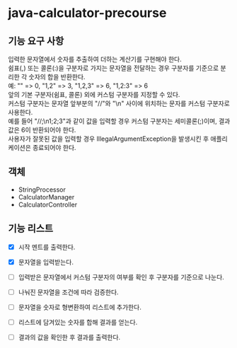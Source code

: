 # java-calculator-precourse

## 기능 요구 사항
입력한 문자열에서 숫자를 추출하여 더하는 계산기를 구현해야 한다.       
쉼표(,) 또는 콜론(:)을 구분자로 가지는 문자열을 전달하는 경우 구분자를 기준으로 분리한 각 숫자의 합을 반환한다.  
예: "" => 0, "1,2" => 3, "1,2,3" => 6, "1,2:3" => 6  
앞의 기본 구분자(쉼표, 콜론) 외에 커스텀 구분자를 지정할 수 있다.     
커스텀 구분자는 문자열 앞부분의 "//"와 "\n" 사이에 위치하는 문자를 커스텀 구분자로 사용한다.    
예를 들어 "//;\n1;2;3"과 같이 값을 입력할 경우 커스텀 구분자는 세미콜론(;)이며, 결과 값은 6이 반환되어야 한다.     
사용자가 잘못된 값을 입력할 경우 IllegalArgumentException을 발생시킨 후 애플리케이션은 종료되어야 한다.

## 객체
- StringProcessor
- CalculatorManager
- CalculatorController

## 기능 리스트
- [x] 시작 멘트를 출력한다.
- [x] 문자열을 입력받는다.
- [ ] 입력받은 문자열에서 커스텀 구분자의 여부를 확인 후 구분자를 기준으로 나눈다.
- [ ] 나눠진 문자열을 조건에 따라 검증한다.
- [ ] 문자열을 숫자로 형변환하여 리스트에 추가한다.
- [ ] 리스트에 담겨있는 숫자를 합해 결과를 얻는다.
- [ ] 결과의 값을 확인한 후 결과를 출력한다. 




